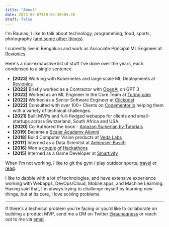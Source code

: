 ```yaml
---
title: "About"
date: 2023-05-07T19:04:36+05:30
draft: false
---
```


I'm Raunaq, I like to talk about technology, programming, food, sports, photography ([and some other things](/elements)).

I currently live in Bengaluru and work as Associate Principal ML Engineer at [Revionics](https://revionics.com/).

Here's a non-exhaustive list of stuff I've done over the years, each condensed to a single sentence:

- **[2023]** Working with Kubernetes and large scale ML Deployments at [Revionics](https://revionics.com/)
- **[2022]** Briefly worked as a Contractor with [OpenAI](https://openai.com/) on GPT 3
- **[2022]** Worked as an ML Engineer in the Core Team at [Turing.com](https://www.turing.com/)
- **[2022]** Worked as a Senior Software Engineer at [Clickpost](https://www.clickpost.ai/)
- **[2022]** Consulted with over 100+ Clients on [Codementor.io](https://www.codementor.io/@raunaqsoni) helping them with a variety of technical challenges.
- **[2021]** Built MVPs and full-fledged webapps for clients and small-startups across Switzerland, South Africa and USA.
- **[2020]** Co-Authored the book - [Amazon Sumerian by Tutorials](https://www.kodeco.com/10222977-introducing-amazon-sumerian-by-tutorials)
- **[2019]** Became a [Scaler Academy Alumni](https://www.scaler.com/blog/scaler-academy-review-gur-raunaq-singh/)
- **[2018]** Build Computer Vision products at [Veda Labs](https://yourstory.com/2019/08/funding-retail-ai-startup-vedalabs-satin-neo-dimensions)
- **[2017]** Interned as a Data Scientist at [Anheuser-Busch](https://medium.com/@switchidea/intern-insights-with-gur-raunaq-singh-gtbit-student-6c9d4b83e2da)
- **[2016]** Won a [couple](https://medium.com/@gurraunaqsingh/the-story-of-how-we-made-1000-in-48-hours-2000f044365) [of](https://whataftercollege.com/interviews/my-story/win-hackathons/) [Hackathons](https://www.angelhack.com/blog/team-arsenic-take-1st-place-at-angelhack-delhi)
- **[2015]** Interned as a Game Developer at [Smartivity](https://www.smartivity.in/)

When I'm not working, I like to git the gym / play outdoor sports, [travel](/travel) or [read](/books).

I like to dabble with a lot of technologies, and have extensive experience working with Webapps, DevOps/Cloud, Mobile apps, and Machine Learning. Having said that, I'm always trying to challenge myself by learning new things, but at its core, I love solving problems.

---

If there's a technical problem you're facing or you'd like to collaborate on building a product MVP, send me a DM on Twitter [@raunaqness](https://twitter.com/raunaqness) or reach out to me via [email](mailto:raunaqness@gmail.com).